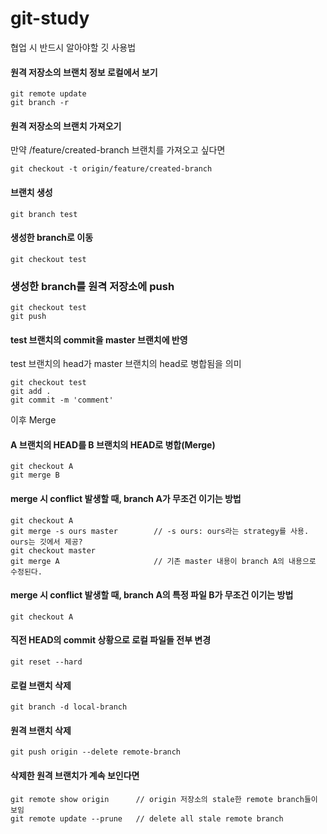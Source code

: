 # git-study
협업 시 반드시 알아야할 깃 사용법

#### 원격 저장소의 브랜치 정보 로컬에서 보기
```
git remote update
git branch -r
```

#### 원격 저장소의 브랜치 가져오기
만약 /feature/created-branch 브랜치를 가져오고 싶다면
```
git checkout -t origin/feature/created-branch
```

#### 브랜치 생성
```
git branch test
```

#### 생성한 branch로 이동
```
git checkout test
```

### 생성한 branch를 원격 저장소에 push
```
git checkout test
git push
```

#### test 브랜치의 commit을 master 브랜치에 반영
<p>test 브랜치의 head가 master 브랜치의 head로 병합됨을 의미</p>


```
git checkout test
git add .
git commit -m 'comment'
```
이후 Merge

#### A 브랜치의 HEAD를 B 브랜치의 HEAD로 병합(Merge)
```
git checkout A
git merge B
```

#### merge 시 conflict 발생할 때, branch A가 무조건 이기는 방법
```
git checkout A
git merge -s ours master        // -s ours: ours라는 strategy를 사용. ours는 깃에서 제공?
git checkout master
git merge A                     // 기존 master 내용이 branch A의 내용으로 수정된다.
```

#### merge 시 conflict 발생할 때, branch A의 특정 파일 B가 무조건 이기는 방법
```
git checkout A

```

#### 직전 HEAD의 commit 상황으로 로컬 파일들 전부 변경
```
git reset --hard
```

#### 로컬 브랜치 삭제
```
git branch -d local-branch
```

#### 원격 브랜치 삭제
```
git push origin --delete remote-branch
```

#### 삭제한 원격 브랜치가 계속 보인다면
```
git remote show origin      // origin 저장소의 stale한 remote branch들이 보임
git remote update --prune   // delete all stale remote branch
```

